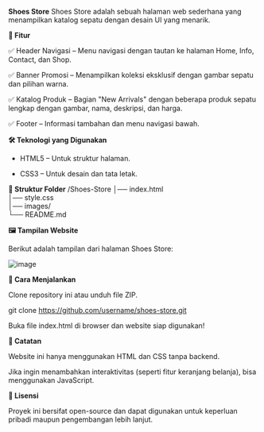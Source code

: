 **Shoes Store**
Shoes Store adalah sebuah halaman web sederhana yang menampilkan katalog sepatu dengan desain UI yang menarik.

**📌 Fitur**

✅ Header Navigasi – Menu navigasi dengan tautan ke halaman Home, Info, Contact, dan Shop.

✅ Banner Promosi – Menampilkan koleksi eksklusif dengan gambar sepatu dan pilihan warna.

✅ Katalog Produk – Bagian "New Arrivals" dengan beberapa produk sepatu lengkap dengan gambar, nama, deskripsi, dan harga.

✅ Footer – Informasi tambahan dan menu navigasi bawah.

**🛠️ Teknologi yang Digunakan**

- HTML5 – Untuk struktur halaman.

- CSS3 – Untuk desain dan tata letak.

**📂 Struktur Folder**
/Shoes-Store
│── index.html   
│── style.css      
│── images/         
└── README.md  

**🖼️ Tampilan Website**

Berikut adalah tampilan dari halaman Shoes Store:

![image](https://github.com/user-attachments/assets/8cff3974-642a-4728-bd7e-a5bb70437687)


**🚀 Cara Menjalankan**

Clone repository ini atau unduh file ZIP.

git clone https://github.com/username/shoes-store.git

Buka file index.html di browser dan website siap digunakan!

**📌 Catatan**

Website ini hanya menggunakan HTML dan CSS tanpa backend.

Jika ingin menambahkan interaktivitas (seperti fitur keranjang belanja), bisa menggunakan JavaScript.

**📜 Lisensi**

Proyek ini bersifat open-source dan dapat digunakan untuk keperluan pribadi maupun pengembangan lebih lanjut.
